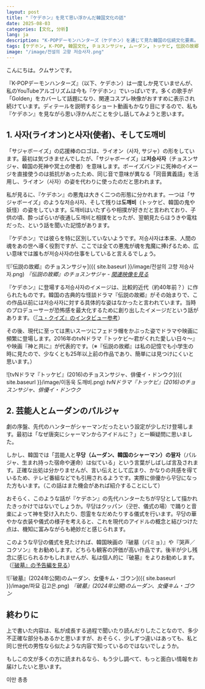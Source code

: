```yaml
---
layout: post
title: "『ケデホン』を見て思い浮かんだ韓国文化の話"
date: 2025-08-03
categories: [文化, 分析]
lang: ja
description: "K-POPデーモンハンターズ（ケデホン）を通じて見た韓国の伝統文化要素。チョスンサジャ（韓国の死神）とムーダン（韓国のシャーマン）の歴史的背景と現代アイドル文化との関連性を分析します。"
tags: [ケデホン, K-POP, 韓国文化, チョスンサジャ, ムーダン, トッケビ, 伝説の故郷, 破墓]
image: "/image/전설의 고향 저승사자.png"
---
```


こんにちは。クムサンです。

『K-POPデーモンハンターズ』（以下、ケデホン）は一度しか見ていませんが、私のYouTubeアルゴリズムは今も『ケデホン』でいっぱいです。多くの歌手が「Golden」をカバーして話題になり、関連コスプレ映像がおすすめに表示され続けています。ディテールを説明するショート動画もかなり目にするので、私も『ケデホン』を見ながら思い浮かんだことを少し話してみようと思います。

## 1. 사자(ライオン)と사자(使者)、そして도깨비

「サジャボーイズ」の応援棒のロゴは、ライオン（사자, サジャ）の形をしています。最初は気づきませんでしたが、「サジャボーイズ」は**저승사자**（チョスンサジャ、韓国の死神や冥土の使者）を意味します。ボーイズバンドに死神のイメージを直接使うのは抵抗があったため、同じ音で意味が異なる「同音異義語」を活用し、ライオン（사자）の姿を代わりに使ったのだと思われます。

私が見るに、『ケデホン』の悪鬼は大きく二つの形態に分かれます。一つは「サジャボーイズ」のような저승사자、そして残りは**도깨비**（トッケビ、韓国の鬼や妖怪）の姿をしています。도깨비はいたずらや相撲が好きだと言われており、子供の頃、酔っぱらいが夜通し도깨비と相撲をとったが、翌朝見たらほうきや電柱だった、という話を聞いた記憶があります。

『ケデホン』では彼らを特に区別していないようです。저승사자は本来、人間の魂をあの世へ導く役割ですが、ここでは全ての悪鬼が魂を鬼魔に捧げるため、広い意味では誰もが저승사자の仕事をしていると言えるでしょう。

![『伝説の故郷』のチョスンサジャ]({{ site.baseurl }}/image/전설의 고향 저승사자.png)
*『伝説の故郷』のチョスンサジャ - <a href="https://youtu.be/m-D5_VZajqM?si=sJMKNCSmMPHIy5b2" target="_blank">関連映像を見る</a>*

『ケデホン』に登場する저승사자のイメージは、比較的近代（約40年前？）に作られたものです。韓国の古典的な怪談ドラマ『伝説の故郷』がその始まりで、この作品以前には저승사자に対する具体的な姿はなかったと言われています。当時のプロデューサーが恐怖感を最大化するために創り出したイメージだという話があります。（<a href="https://youtu.be/Gb5UMVNEXfs?si=FDxhn5RAmA36m1Bd" target="_blank">『ユ・クイズ』のインタビュー参考</a>）

その後、現代に至っては黒いスーツにフェドラ帽をかぶった姿でドラマや映画に頻繁に登場します。2016年のtvNドラマ『トッケビ〜君がくれた愛しい日々〜』や映画『神と共に』が代表的です。（※『伝説の故郷』は私の記憶でも小学生の時に見たので、少なくとも25年以上前の作品であり、簡単には見つけにくいと思います。）

![tvNドラマ『トッケビ』(2016)のチョスンサジャ、俳優イ・ドンウク]({{ site.baseurl }}/image/이동욱 도깨비.png)
*tvNドラマ『トッケビ』(2016)のチョスンサジャ、俳優イ・ドンウク*

## 2. 芸能人とムーダンのパルジャ

劇の序盤、先代のハンターがシャーマンだったという設定が少しだけ登場します。最初は「なぜ唐突にシャーマンからアイドルに？」と一瞬疑問に思いました。

しかし、韓国では「芸能人と**무당（ムーダン、韓国のシャーマン）の팔자**（パルジャ、生まれ持った宿命や運命）は似ている」という言葉がしばしば言及されます。正確な出処は分かりませんが、言い伝えとして広まり、かなりの共感を得ているため、テレビ番組などでも引用されるようです。実際に俳優から무당になった方もいます。（この話はまた機会があれば紹介することにして）

おそらく、このような話が『ケデホン』の先代ハンターたちが무당として描かれたきっかけではないでしょうか。무당はクッパン（굿판、儀式の場）で踊りと音楽によって神を受け入れたり、怨霊をなだめたりする儀式を行います。무당の華やかな衣装や儀式の様子を考えると、これを現代のアイドルの概念と結びつけた点は、機知に富みながらも絶妙だと感じられます。

このような무당の儀式を見たければ、韓国映画の『破墓（パミョ）』や『哭声／コクソン』をお勧めします。どちらも観客の評価が高い作品です。後半が少し残念に感じられるかもしれませんが、私は個人的に『破墓』をよりお勧めします。（<a href="https://youtu.be/7oE2DZsjATg?si=gzqnwL6OvkyyW_m9" target="_blank">『破墓』の予告編を見る</a>）

![『破墓』(2024年公開)のムーダン、女優キム・ゴウン]({{ site.baseurl }}/image/파묘 김고은.png)
*『破墓』(2024年公開)のムーダン、女優キム・ゴウン*

## 終わりに

上で書いた内容は、私が成長する過程で聞いたり読んだりしたことなので、多少不正確な部分もあるかと思いますが、おそらく、少しずつ違いはあっても、私と同じ世代の男性なら似たような内容で知っているのではないでしょうか。

もしこの文が多くの方に読まれるなら、もう少し調べて、もっと面白い情報をお届けしたいと思います。

이만 총총